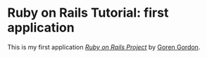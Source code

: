 # Ruby on Rails Tutorial: first application

This is my first application 
[*Ruby on Rails Project*](http://railstutorial.org/)
by [Goren Gordon](http://gorengordon.com/).